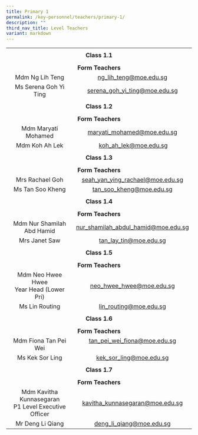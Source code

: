 ```yaml
---
title: Primary 1
permalink: /key-personnel/teachers/primary-1/
description: ""
third_nav_title: Level Teachers
variant: markdown
---
```

<table cellspacing="0" width="100%" border="0" style="margin-left: auto; margin-right: auto;">
<tbody>
<tr>
<td height="41" colspan="2" style="text-align: center;"><strong>Class 1.1</strong></td>
</tr>
<tr style="text-align: center;">
<td height="25" colspan="2" style="text-align: center;"><strong>Form Teachers</strong></td>
</tr>
<tr style="text-align: center;">
<td width="50%">Mdm Ng Lih Teng</td>
<td width="50%"><a href="mailto:ng_lih_teng@moe.edu.sg">ng_lih_teng@moe.edu.sg</a></td>
</tr>
<tr style="text-align: center;">
<td>
<div>Ms Serena Goh Yi Ting</div>
</td>
<td><a target="" href="mailto:serena_goh_yi_ting@moe.edu.sg">serena_goh_yi_ting@moe.edu.sg</a></td>
</tr>
<tr style="text-align: center;">
<td height="41" colspan="2" style="text-align: center;"><strong>Class 1.2</strong></td>
</tr>
<tr style="text-align: center;">
<td height="25" colspan="2" style="text-align: center;"><strong>Form Teachers</strong></td>
</tr>
<tr style="text-align: center;">
<td width="50%">Mdm Maryati Mohamed</td>
<td><a target="" href="mailto:maryati_mohamed@moe.edu.sg">maryati_mohamed@moe.edu.sg</a></td>
</tr>
<tr style="text-align: center;">
<td>
<div>Mdm Koh Ah Lek</div>
</td>
<td>
<div>&nbsp;<a target="" href="mailto:koh_ah_lek@moe.edu.sg">koh_ah_lek@moe.edu.sg</a></div>
</td>
</tr>
<tr style="text-align: center;">
<td height="41" colspan="2" style="text-align: center;"><strong>Class 1.3</strong></td>
</tr>
<tr style="text-align: center;">
<td height="25" colspan="2" style="text-align: center;"><strong>Form Teachers</strong></td>
</tr>


<tr style="text-align: center;">
<td>
<div>Mrs Rachael Goh</div>
</td>
<td><a target="" href="mailto:seah_yan_ying_rachael@moe.edu.sg">seah_yan_ying_rachael@moe.edu.sg</a></td>
</tr>
<tr style="text-align: center;">
<td>
<div>Ms Tan Soo Kheng</div>
</td>
<td><a target="" href="mailto:tan_soo_kheng@moe.edu.sg">tan_soo_kheng@moe.edu.sg</a></td>
</tr>
	
<tr style="text-align: center;">
<td height="41" colspan="2" style="text-align: center;"><strong>Class 1.4</strong></td>
</tr>
<tr style="text-align: center;">
<td height="25" colspan="2" style="text-align: center;"><strong>Form Teachers</strong></td>
</tr>
<tr style="text-align: center;">
<td width="50%">Mdm Nur Shamilah Abd Hamid</td>
<td width="50%"><a target="" href="mailto: nur_shamilah_abdul_hamid@moe.edu.sg">nur_shamilah_abdul_hamid@moe.edu.sg</a></td>
</tr>
<tr style="text-align: center;">
<td>
<div>Mrs Janet Saw</div>
</td>
<td>
<div><a target="" href="mailto:tan_lay_tin@moe.edu.sg">tan_lay_tin@moe.edu.sg</a></div>
</td>
</tr>
<tr style="text-align: center;">
<td height="41" colspan="2" style="text-align: center;"><strong>Class 1.5</strong></td>
</tr>
<tr style="text-align: center;">
<td height="25" colspan="2" style="text-align: center;"><strong>Form Teachers</strong></td>
</tr>
<tr style="text-align: center;">
<td width="50%">Mdm Neo Hwee Hwee<br>Year Head (Lower Pri)</td>
	
<td><a target="" href="mailto:neo_hwee_hwee@moe.edu.sg">neo_hwee_hwee@moe.edu.sg</a></td>
</tr>
<tr style="text-align: center;">
<td>
<div>Ms Lin Routing</div>
</td>
<td><a target="" href="mailto:lin_routing@moe.edu.sg">lin_routing@moe.edu.sg</a></td>
</tr>
<tr style="text-align: center;">
<td height="41" colspan="2" style="text-align: center;"><strong>Class 1.6</strong></td>
</tr>
<tr style="text-align: center;">
<td height="25" colspan="2" style="text-align: center;"><strong>Form Teachers</strong></td>
</tr>
<tr style="text-align: center;">
<td> Mdm Fiona Tan Pei Wei</td>
<td><a target="" href="mailto:tan_pei_wei_fiona@moe.edu.sg">tan_pei_wei_fiona@moe.edu.sg</a><br><br></td>
</tr>
<tr style="text-align: center;">
<td>
<div>Ms Kek Sor Ling</div>
</td>
<td><a target="" href="mailto:kek_sor_ling@moe.edu.sg">kek_sor_ling@moe.edu.sg</a></td>
</tr>
<tr style="text-align: center;">
<td height="41" colspan="2" style="text-align: center;"><strong>Class 1.7</strong></td>
</tr>
<tr style="text-align: center;">
<td height="25" colspan="2" style="text-align: center;"><strong>Form Teachers</strong></td>
</tr>
<tr style="text-align: center;">
<td width="50%">Mdm Kavitha Kunnasegaran <br>
P1 Level Executive Officer</td>
<td><a target="" href="mailto:kavitha_kunnasegaran@moe.edu.sg">kavitha_kunnasegaran@moe.edu.sg</a></td>
</tr>
<tr style="text-align: center;">
<td>Mr Deng Li Qiang</td>
<td>
<div><a target="" href="mailto:deng_li_qiang@moe.edu.sg">deng_li_qiang@moe.edu.sg</a></div>
</td>
</tr>
</tbody>
</table>
